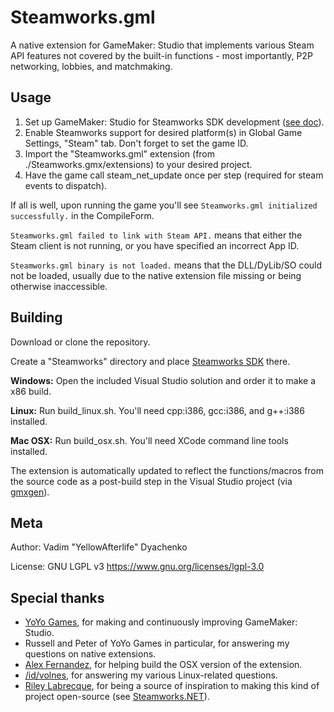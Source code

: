 # Steamworks.gml
A native extension for GameMaker: Studio that implements various Steam API features not covered by the built-in functions - most importantly, P2P networking, lobbies, and matchmaking.

## Usage

1. Set up GameMaker: Studio for Steamworks SDK development ([see doc](http://help.yoyogames.com/hc/en-us/articles/216754138-Using-The-Steamworks-SDK-With-GameMaker-Studio)).
2. Enable Steamworks support for desired platform(s) in Global Game Settings, "Steam" tab. Don't forget to set the game ID.
3. Import the "Steamworks.gml" extension (from ./Steamworks.gmx/extensions) to your desired project.
4. Have the game call steam_net_update once per step (required for steam events to dispatch).

If all is well, upon running the game you'll see `Steamworks.gml initialized successfully.` in the CompileForm.

`Steamworks.gml failed to link with Steam API.` means that either the Steam client is not running, or you have specified an incorrect App ID.

`Steamworks.gml binary is not loaded.` means that the DLL/DyLib/SO could not be loaded, usually due to the native extension file missing or being otherwise inaccessible.

## Building

Download or clone the repository.

Create a "Steamworks" directory and place [Steamworks SDK](https://partner.steamgames.com/) there.

**Windows:** Open the included Visual Studio solution and order it to make a x86 build.

**Linux:** Run build_linux.sh. You'll need cpp:i386, gcc:i386, and g++:i386 installed.

**Mac OSX:** Run build_osx.sh. You'll need XCode command line tools installed.

The extension is automatically updated to reflect the functions/macros from the source code as a post-build step in the Visual Studio project (via [gmxgen](https://bitbucket.org/yal_cc/gmxgen)).

## Meta
Author: Vadim "YellowAfterlife" Dyachenko

License: GNU LGPL v3 https://www.gnu.org/licenses/lgpl-3.0

## Special thanks

* [YoYo Games](http://yoyogames.com/), for making and continuously improving GameMaker: Studio.
* Russell and Peter of YoYo Games in particular, for answering my questions on native extensions.
* [Alex Fernandez](https://twitter.com/alexfislegend), for helping build the OSX version of the extension.
* [/id/volnes](http://steamcommunity.com/id/volnes/), for answering my various Linux-related questions.
* [Riley Labrecque](https://github.com/rlabrecque), for being a source of inspiration to making this kind of project open-source (see [Steamworks.NET](https://github.com/rlabrecque/Steamworks.NET)).
